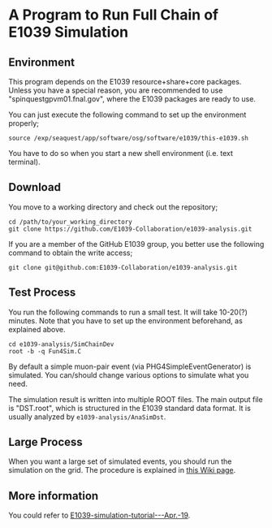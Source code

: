 # A Program to Run Full Chain of E1039 Simulation

## Environment

This program depends on the E1039 resource+share+core packages.
Unless you have a special reason, you are recommended to use "spinquestgpvm01.fnal.gov",
where the E1039 packages are ready to use.

You can just execute the following command to set up the environment properly;
```
source /exp/seaquest/app/software/osg/software/e1039/this-e1039.sh
```
You have to do so when you start a new shell environment (i.e. text terminal).

## Download

You move to a working directory and check out the repository;
```
cd /path/to/your_working_directory
git clone https://github.com/E1039-Collaboration/e1039-analysis.git
```
If you are a member of the GitHub E1039 group, you better use the following command to obtain the write access;
```
git clone git@github.com:E1039-Collaboration/e1039-analysis.git
```

## Test Process

You run the following commands to run a small test.
It will take 10-20(?) minutes.
Note that you have to set up the environment beforehand, as explained above.

```
cd e1039-analysis/SimChainDev
root -b -q Fun4Sim.C
```

By default a simple muon-pair event (via PHG4SimpleEventGenerator) is simulated.
You can/should change various options to simulate what you need.

The simulation result is written into multiple ROOT files.
The main output file is "DST.root", which is structured in the E1039 standard data format.
It is usually analyzed by `e1039-analysis/AnaSimDst`.

## Large Process

When you want a large set of simulated events,
you should run the simulation on the grid.
The procedure is explained in
[this Wiki page](https://github.com/E1039-Collaboration/e1039-wiki/wiki/Submit-jobs-to-the-grid).

## More information

You could refer to
[E1039-simulation-tutorial---Apr.-19](https://github.com/E1039-Collaboration/e1039-wiki/wiki/E1039-simulation-tutorial---Apr.-19).
